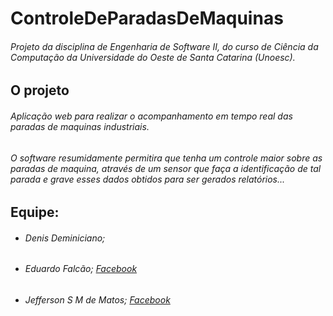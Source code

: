 # ControleDeParadasDeMaquinas

###### Projeto da disciplina de Engenharia de Software II, do curso de Ciência da Computação da Universidade do Oeste de Santa Catarina (Unoesc).

## O projeto
###### Aplicação web para realizar o acompanhamento em tempo real das paradas de maquinas industriais.

###### O software resumidamente permitira que tenha um controle maior sobre as paradas de maquina, através de um sensor que faça a identificação de tal parada e grave esses dados obtidos para ser gerados relatórios...


## Equipe:
* ###### Denis Deminiciano; 
* ###### Eduardo Falcão; [Facebook](http://fb.me/eduardoofalcaoo)
* ###### Jefferson S M de Matos; [Facebook](http://fb.me/jeffersonsilviomeirelesdematos)


